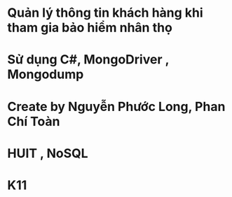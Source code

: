 # Quản lý thông tin khách hàng khi tham gia bảo hiểm nhân thọ
# Sử dụng C#, MongoDriver , Mongodump
# Create by Nguyễn Phước Long, Phan Chí Toàn
# HUIT , NoSQL
# K11

